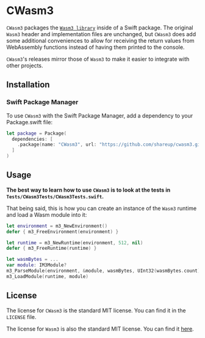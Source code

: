 # CWasm3

`CWasm3` packages the [`Wasm3 library`](https://github.com/wasm3/wasm3) inside of a Swift package. The original `Wasm3` header and implementation files are unchanged, but `CWasm3` does add some additional conveniences to allow for receiving the return values from WebAssembly functions instead of having them printed to the console.

`CWasm3`'s releases mirror those of `Wasm3` to make it easier to integrate with other projects.

## Installation

### Swift Package Manager

To use `CWasm3` with the Swift Package Manager, add a dependency to your Package.swift file:

```swift
let package = Package(
  dependencies: [
    .package(name: "CWasm3", url: "https://github.com/shareup/cwasm3.git", .upToNextMinor(from: "0.4.7"))
  ]
)
```

## Usage

**The best way to learn how to use `CWasm3` is to look at the tests in `Tests/CWasm3Tests/CWasm3Tests.swift`.**

That being said, this is how you can create an instance of the `Wasm3` runtime and load a Wasm module into it:

```swift
let environment = m3_NewEnvironment()
defer { m3_FreeEnvironment(environment) }

let runtime = m3_NewRuntime(environment, 512, nil)
defer { m3_FreeRuntime(runtime) }

let wasmBytes = ...
var module: IM3Module?
m3_ParseModule(environment, &module, wasmBytes, UInt32(wasmBytes.count))
m3_LoadModule(runtime, module)
```

## License

The license for `CWasm3` is the standard MIT license. You can find it in the `LICENSE` file.

The license for `Wasm3` is also the standard MIT license. You can find it [here](https://github.com/wasm3/wasm3/blob/master/LICENSE).

